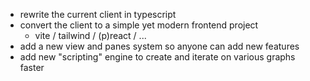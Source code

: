 - rewrite the current client in typescript
- convert the client to a simple yet modern frontend project
    - vite / tailwind / (p)react / ...
- add a new view and panes system so anyone can add new features
- add new "scripting" engine to create and iterate on various graphs faster
